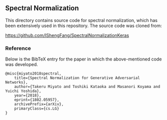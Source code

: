 ## Spectral Normalization

This directory contains source code for spectral normalization, which has been extensively used in this repository. The source code was cloned from:

https://github.com/IShengFang/SpectralNormalizationKeras

### Reference

Below is the BibTeX entry for the paper in which the above-mentioned code was developed.

```
@misc{miyato2018spectral,
    title={Spectral Normalization for Generative Adversarial Networks},
    author={Takeru Miyato and Toshiki Kataoka and Masanori Koyama and Yuichi Yoshida},
    year={2018},
    eprint={1802.05957},
    archivePrefix={arXiv},
    primaryClass={cs.LG}
}
```
